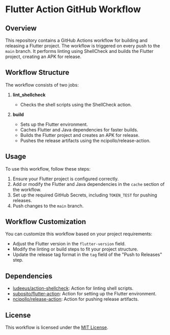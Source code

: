 # Flutter Action GitHub Workflow

## Overview

This repository contains a GitHub Actions workflow for building and releasing a Flutter project. The workflow is triggered on every push to the `main` branch. It performs linting using ShellCheck and builds the Flutter project, creating an APK for release.

## Workflow Structure

The workflow consists of two jobs:

1. **lint_shellcheck**
   - Checks the shell scripts using the ShellCheck action.

2. **build**
   - Sets up the Flutter environment.
   - Caches Flutter and Java dependencies for faster builds.
   - Builds the Flutter project and creates an APK for release.
   - Pushes the release artifacts using the ncipollo/release-action.

## Usage

To use this workflow, follow these steps:

1. Ensure your Flutter project is configured correctly.
2. Add or modify the Flutter and Java dependencies in the `cache` section of the workflow.
3. Set up the required GitHub Secrets, including `TOKEN_TEST` for pushing releases.
4. Push changes to the `main` branch.

## Workflow Customization

You can customize this workflow based on your project requirements:

- Adjust the Flutter version in the `flutter-version` field.
- Modify the linting or build steps to fit your project structure.
- Update the release tag format in the `tag` field of the "Push to Releases" step.

## Dependencies

- [ludeeus/action-shellcheck](https://github.com/ludeeus/action-shellcheck): Action for linting shell scripts.
- [subosito/flutter-action](https://github.com/subosito/flutter-action): Action for setting up the Flutter environment.
- [ncipollo/release-action](https://github.com/ncipollo/release-action): Action for pushing release artifacts.

## License

This workflow is licensed under the [MIT License](LICENSE).
